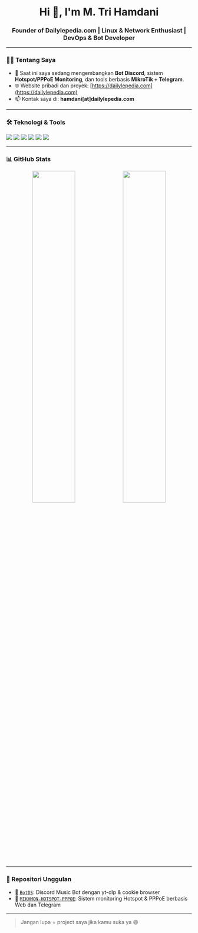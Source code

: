 <h1 align="center">Hi 👋, I'm M. Tri Hamdani</h1>
<h3 align="center">Founder of Dailylepedia.com | Linux & Network Enthusiast | DevOps & Bot Developer</h3>

---

### 👨‍💻 Tentang Saya
- 🔭 Saat ini saya sedang mengembangkan **Bot Discord**, sistem **Hotspot/PPPoE Monitoring**, dan tools berbasis **MikroTik + Telegram**.
- 🌐 Website pribadi dan proyek: [https://dailylepedia.com](https://dailylepedia.com)
- 📫 Kontak saya di: **hamdani[at]dailylepedia.com**

---

### 🛠️ Teknologi & Tools
<p>
  <img src="https://img.shields.io/badge/Python-3670A0?style=for-the-badge&logo=python&logoColor=white"/>
  <img src="https://img.shields.io/badge/MikroTik-0098D1?style=for-the-badge&logo=mikrotik&logoColor=white"/>
  <img src="https://img.shields.io/badge/Linux-222222?style=for-the-badge&logo=linux&logoColor=white"/>
  <img src="https://img.shields.io/badge/Docker-0db7ed?style=for-the-badge&logo=docker&logoColor=white"/>
  <img src="https://img.shields.io/badge/Discord Bot-5865F2?style=for-the-badge&logo=discord&logoColor=white"/>
  <img src="https://img.shields.io/badge/VPS-Ubuntu%20Server-E95420?style=for-the-badge&logo=ubuntu&logoColor=white"/>
</p>

---

### 📊 GitHub Stats

<p align="center">
  <img src="https://github-readme-stats.vercel.app/api?username=dailylepedia&show_icons=true&theme=radical" width="48%"/>
  <img src="https://github-readme-streak-stats.herokuapp.com/?user=dailylepedia&theme=radical" width="48%"/>
</p>

---

### 📂 Repositori Unggulan

- 🎵 [`BotDS`](https://github.com/dailylepedia/BotDS): Discord Music Bot dengan yt-dlp & cookie browser
- 📡 [`MIKHMON-HOTSPOT-PPPOE`](https://github.com/Dailylepedia-Grup/MIKHMON-HOTSPOT-PPPOE): Sistem monitoring Hotspot & PPPoE berbasis Web dan Telegram

---

> Jangan lupa ⭐ project saya jika kamu suka ya 😄
